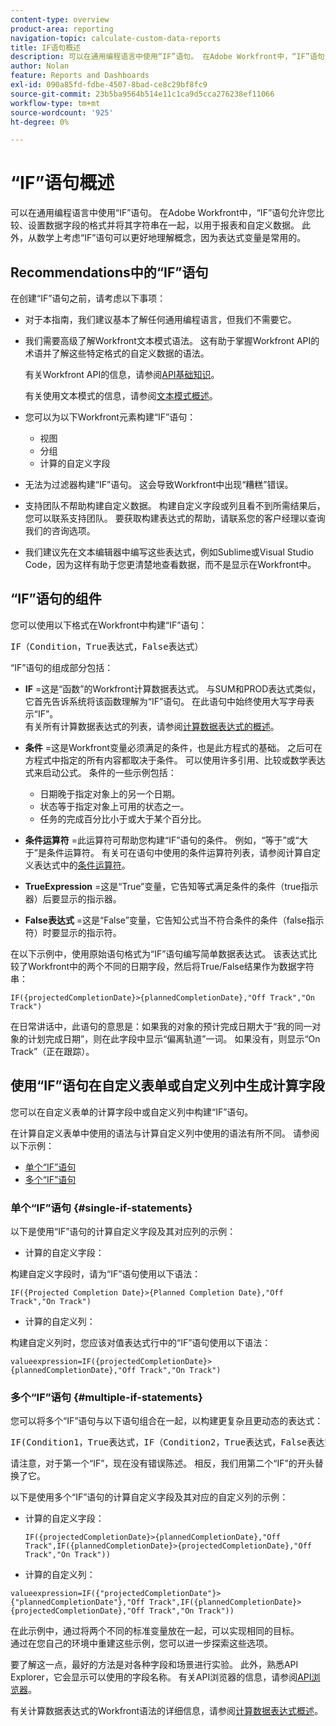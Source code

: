 ```yaml
---
content-type: overview
product-area: reporting
navigation-topic: calculate-custom-data-reports
title: IF语句概述
description: 可以在通用编程语言中使用“IF”语句。 在Adobe Workfront中，“IF”语句允许您比较、设置数据字段的格式并将其字符串在一起，以用于报表和自定义数据。 此外，从数学上考虑“IF”语句可以更好地理解概念，因为表达式变量是常用的。
author: Nolan
feature: Reports and Dashboards
exl-id: 090a85fd-fdbe-4507-8bad-ce8c29bf8fc9
source-git-commit: 23b5ba9564b514e11c1ca9d5cca276238ef11066
workflow-type: tm+mt
source-wordcount: '925'
ht-degree: 0%

---
```


# “IF”语句概述

<!-- Audited: 1/2024 -->

可以在通用编程语言中使用“IF”语句。 在Adobe Workfront中，“IF”语句允许您比较、设置数据字段的格式并将其字符串在一起，以用于报表和自定义数据。 此外，从数学上考虑“IF”语句可以更好地理解概念，因为表达式变量是常用的。

## Recommendations中的“IF”语句

在创建“IF”语句之前，请考虑以下事项：

* 对于本指南，我们建议基本了解任何通用编程语言，但我们不需要它。
* 我们需要高级了解Workfront文本模式语法。 这有助于掌握Workfront API的术语并了解这些特定格式的自定义数据的语法。

  有关Workfront API的信息，请参阅[API基础知识](../../../wf-api/general/api-basics.md)。

  有关使用文本模式的信息，请参阅[文本模式概述](../../../reports-and-dashboards/reports/text-mode/understand-text-mode.md)。

* 您可以为以下Workfront元素构建“IF”语句：

   * 视图
   * 分组
   * 计算的自定义字段

* 无法为过滤器构建“IF”语句。 这会导致Workfront中出现“糟糕”错误。
* 支持团队不帮助构建自定义数据。 构建自定义字段或列且看不到所需结果后，您可以联系支持团队。 要获取构建表达式的帮助，请联系您的客户经理以查询我们的咨询选项。
* 我们建议先在文本编辑器中编写这些表达式，例如Sublime或Visual Studio Code，因为这样有助于您更清楚地查看数据，而不是显示在Workfront中。

## “IF”语句的组件

您可以使用以下格式在Workfront中构建“IF”语句：
<pre>IF（Condition，True表达式，False表达式）</pre>“IF”语句的组成部分包括：

* **IF** =这是“函数”的Workfront计算数据表达式。 与SUM和PROD表达式类似，它首先告诉系统将该函数理解为“IF”语句。 在此语句中始终使用大写字母表示“IF”。\
  有关所有计算数据表达式的列表，请参阅[计算数据表达式的概述](../../../reports-and-dashboards/reports/calc-cstm-data-reports/calculated-data-expressions.md)。

* **条件** =这是Workfront变量必须满足的条件，也是此方程式的基础。 之后可在方程式中指定的所有内容都取决于条件。 可以使用许多引用、比较或数学表达式来启动公式。 条件的一些示例包括：

   * 日期晚于指定对象上的另一个日期。
   * 状态等于指定对象上可用的状态之一。
   * 任务的完成百分比小于或大于某个百分比。

* **条件运算符** =此运算符可帮助您构建“IF”语句的条件。 例如，“等于”或“大于”是条件运算符。 有关可在语句中使用的条件运算符列表，请参阅计算自定义表达式中的[条件运算符](../../../reports-and-dashboards/reports/calc-cstm-data-reports/condition-operators-calculated-custom-expressions.md)。

* **True**&#x200B;**Expression** =这是“True”变量，它告知等式满足条件的条件（true指示器）后要显示的指示器。

* **False表达式** =这是“False”变量，它告知公式当不符合条件的条件（false指示符）时要显示的指示符。

在以下示例中，使用原始语句格式为“IF”语句编写简单数据表达式。 该表达式比较了Workfront中的两个不同的日期字段，然后将True/False结果作为数据字符串：

```
IF({projectedCompletionDate}>{plannedCompletionDate},"Off Track","On Track")
```

在日常讲话中，此语句的意思是：如果我的对象的预计完成日期大于“我的同一对象的计划完成日期”，则在此字段中显示“偏离轨道”一词。 如果没有，则显示“On Track”（正在跟踪）。

## 使用“IF”语句在自定义表单或自定义列中生成计算字段

您可以在自定义表单的计算字段中或自定义列中构建“IF”语句。

在计算自定义表单中使用的语法与计算自定义列中使用的语法有所不同。 请参阅以下示例：

* [单个“IF”语句](#single-if-statements)
* [多个“IF”语句](#multiple-if-statements)

### 单个“IF”语句 {#single-if-statements}

以下是使用“IF”语句的计算自定义字段及其对应列的示例：

* 计算的自定义字段：

构建自定义字段时，请为“IF”语句使用以下语法：

```
IF({Projected Completion Date}>{Planned Completion Date},"Off Track","On Track")
```

* 计算的自定义列：

构建自定义列时，您应该对值表达式行中的“IF”语句使用以下语法：

```
valueexpression=IF({projectedCompletionDate}>{plannedCompletionDate},"Off Track","On Track")
```

### 多个“IF”语句 {#multiple-if-statements}

您可以将多个“IF”语句与以下语句组合在一起，以构建更复杂且更动态的表达式：

<pre>IF(Condition1，True表达式，IF（Condition2，True表达式，False表达式）)</pre>请注意，对于第一个“IF”，现在没有错误陈述。 相反，我们用第二个“IF”的开头替换了它。

以下是使用多个“IF”语句的计算自定义字段及其对应的自定义列的示例：

* 计算的自定义字段：

  ```
  IF({projectedCompletionDate}>{plannedCompletionDate},"Off Track",IF({plannedCompletionDate}>{projectedCompletionDate},"Off Track","On Track"))
  ```

* 计算的自定义列：

```
valueexpression=IF({"projectedCompletionDate"}>{"plannedCompletionDate"},"Off Track",IF({plannedCompletionDate}>{projectedCompletionDate},"Off Track","On Track"))
```

在此示例中，通过将两个不同的标准变量放在一起，可以实现相同的目标。\
通过在您自己的环境中重建这些示例，您可以进一步探索这些选项。

要了解这一点，最好的方法是对各种字段和场景进行实验。 此外，熟悉API Explorer，它会显示可以使用的字段名称。 有关API浏览器的信息，请参阅[API浏览器](../../../wf-api/general/api-explorer.md)。

有关计算数据表达式的Workfront语法的详细信息，请参阅[计算数据表达式概述](../../../reports-and-dashboards/reports/calc-cstm-data-reports/calculated-data-expressions.md)。
